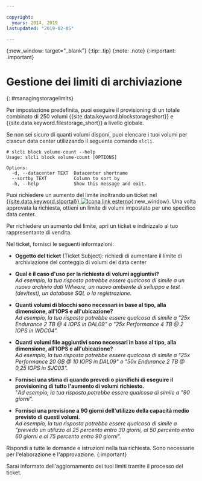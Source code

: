 ```yaml
---

copyright:
  years: 2014, 2019
lastupdated: "2019-02-05"

---
```

{:new_window: target="_blank"}
{:tip: .tip}
{:note: .note}
{:important: .important}

# Gestione dei limiti di archiviazione
{: #managingstoragelimits}

Per impostazione predefinita, puoi eseguire il provisioning di un totale combinato di 250 volumi {{site.data.keyword.blockstorageshort}} e {{site.data.keyword.filestorage_short}} a livello globale.

Se non sei sicuro di quanti volumi disponi, puoi elencare i tuoi volumi per ciascun data center utilizzando il seguente comando `slcli`.
```
# slcli block volume-count --help
Usage: slcli block volume-count [OPTIONS]

Options:
  -d, --datacenter TEXT  Datacenter shortname
  --sortby TEXT          Column to sort by
  -h, --help             Show this message and exit.
```

Puoi richiedere un aumento del limite inoltrando un ticket nel [{{site.data.keyword.slportal}} ![Icona link esterno](../../icons/launch-glyph.svg "Icona link esterno")](https://control.softlayer.com/){:new_window}. Una volta approvata la richiesta, ottieni un limite di volumi impostato per uno specifico data center.  

Per richiedere un aumento del limite, apri un ticket e indirizzalo al tuo rappresentante di vendita.

Nel ticket, fornisci le seguenti informazioni:

- **Oggetto del ticket** (Ticket Subject): richiedi di aumentare il limite di archiviazione del conteggio di volumi del data center

- **Qual è il caso d'uso per la richiesta di volumi aggiuntivi?** <br />
*Ad esempio, la tua risposta potrebbe essere qualcosa di simile a un nuovo archivio dati VMware, un nuovo ambiente di sviluppo e test (dev/test), un database SQL o la registrazione.*

- **Quanti volumi di blocchi sono necessari in base al tipo, alla dimensione, all'IOPS e all'ubicazione?** <br />
*Ad esempio, la tua risposta potrebbe essere qualcosa di simile a "25x Endurance 2 TB @ 4 IOPS in DAL09" o "25x Performance 4 TB @ 2 IOPS in WDC04".*

- **Quanti volumi file aggiuntivi sono necessari in base al tipo, alla dimensione, all'IOPS e all'ubicazione?** <br />
*Ad esempio, la tua risposta potrebbe essere qualcosa di simile a "25x Performance 20 GB @ 10 IOPS in DAL09" o "50x Endurance 2 TB @ 0,25 IOPS in SJC03".*

- **Fornisci una stima di quando prevedi o pianifichi di eseguire il provisioning di tutto l'aumento di volumi richiesto.** <br />
 "*Ad esempio, la tua risposta potrebbe essere qualcosa di simile a "90 giorni".*

- **Fornisci una previsione a 90 giorni dell'utilizzo della capacità medio previsto di questi volumi.** <br />
*Ad esempio, la tua risposta potrebbe essere qualcosa di simile a "prevedo un utilizzo al 25 percento entro 30 giorni, al 50 percento entro 60 giorni e al 75 percento entro 90 giorni".*

Rispondi a tutte le domande e istruzioni nella tua richiesta. Sono necessarie per l'elaborazione e l'approvazione.
{:important}

Sarai informato dell'aggiornamento dei tuoi limiti tramite il processo del ticket.

